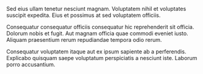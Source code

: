 Sed eius ullam tenetur nesciunt magnam. Voluptatem nihil et voluptates suscipit expedita. Eius et possimus at sed voluptatem officiis.
 Consequatur consequatur officiis consequatur hic reprehenderit sit officia. Dolorum nobis et fugit. Aut magnam officia quae commodi eveniet iusto. Aliquam praesentium rerum repudiandae tempora odio rerum.
 Consequatur voluptatem itaque aut ex ipsum sapiente ab a perferendis. Explicabo quisquam saepe voluptatum perspiciatis a nesciunt iste. Laborum porro accusantium.